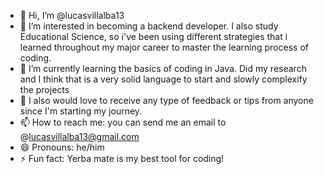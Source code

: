 - 👋 Hi, I’m @lucasvillalba13
- 👀 I’m interested in becoming a backend developer. I also study Educational Science, so i've been using different strategies that i learned throughout my major career to master the learning process of coding.
- 🌱 I’m currently learning the basics of coding in Java. Did my research and I think that is a very solid language to start and slowly complexify the projects
- 💞️ I also would love to receive any type of feedback or tips from anyone since I'm starting my journey.
- 📫 How to reach me: you can send me an email to @lucasvillalba13@gmail.com
- 😄 Pronouns: he/him
- ⚡ Fun fact: Yerba mate is my best tool for coding!

<!---
lucasvillalba13/lucasvillalba13 is a ✨ special ✨ repository because its `README.md` (this file) appears on your GitHub profile.
You can click the Preview link to take a look at your changes.
--->
